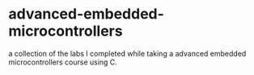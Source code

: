 # advanced-embedded-microcontrollers
a collection of the labs I completed while taking a advanced embedded microcontrollers course using C.
